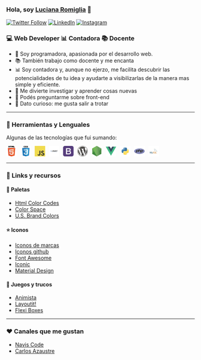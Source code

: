 ### Hola, soy [Luciana Romiglia][website] 👋

[![Twitter Follow](https://img.shields.io/twitter/follow/LRomiglia?color=1da1f2&label=LRomiglia&logo=Twitter&style=for-the-badge)](https://twitter.com/LRomiglia) [![LinkedIn](https://img.shields.io/badge/Lucianaromiglia-666666?style=for-the-badge&logo=linkedin&logoColor=white&labelColor=0A66C2)](https://www.linkedin.com/in/lucianaromiglia/) [![Instagram](https://img.shields.io/badge/lucianaromiglia-666666?style=for-the-badge&logo=instagram&logoColor=white&labelColor=E4405F)](https://www.instagram.com/lucianaromiglia/)

### 💻 Web Developer 📊 Contadora 📚 Docente

- 🔭 Soy programadora, apasionada por el desarrollo web.
- 📚 También trabajo como docente y me encanta
- 📊 Soy contadora y, aunque no ejerzo, me facilita descubrir las potencialidades de tu idea y ayudarte a visibilizarlas de la manera mas simple y eficiente.
- 🌱 Me divierte investigar y aprender cosas nuevas
- 💬 Podés preguntarme sobre front-end
- :runner: Dato curioso: me gusta salir a trotar

---
### 🚀 Herramientas y Lenguales

Algunas de las tecnologías que fui sumando:

<img align="left" alt="HTML5" width="28px" style="padding-right: 10px;" src="https://raw.githubusercontent.com/github/explore/80688e429a7d4ef2fca1e82350fe8e3517d3494d/topics/html/html.png">
<img align="left" alt="HTML5" width="28px" style="padding-right: 10px;"src="https://raw.githubusercontent.com/github/explore/80688e429a7d4ef2fca1e82350fe8e3517d3494d/topics/css/css.png">
<img align="left" alt="HTML5" width="28px" style="padding-right: 10px;"src="https://raw.githubusercontent.com/github/explore/80688e429a7d4ef2fca1e82350fe8e3517d3494d/topics/javascript/javascript.png">
<img align="left" alt="HTML5" width="28px" style="padding-right: 10px;"src="https://raw.githubusercontent.com/github/explore/80688e429a7d4ef2fca1e82350fe8e3517d3494d/topics/jquery/jquery.png">
<img align="left" alt="HTML5" width="28px" style="padding-right: 10px;"src="https://raw.githubusercontent.com/github/explore/80688e429a7d4ef2fca1e82350fe8e3517d3494d/topics/bootstrap/bootstrap.png">
<img align="left" alt="HTML5" width="28px" style="padding-right: 10px;"src="https://raw.githubusercontent.com/github/explore/80688e429a7d4ef2fca1e82350fe8e3517d3494d/topics/wordpress/wordpress.png">
<img align="left" alt="HTML5" width="28px" style="padding-right: 10px;"src="https://raw.githubusercontent.com/github/explore/80688e429a7d4ef2fca1e82350fe8e3517d3494d/topics/nodejs/nodejs.png">
<img align="left" alt="HTML5" width="28px" style="padding-right: 10px;"src="https://raw.githubusercontent.com/github/explore/80688e429a7d4ef2fca1e82350fe8e3517d3494d/topics/vue/vue.png">
<img align="left" alt="HTML5" width="28px" style="padding-right: 10px;"src="https://raw.githubusercontent.com/github/explore/80688e429a7d4ef2fca1e82350fe8e3517d3494d/topics/python/python.png">
<img align="left" alt="HTML5" width="28px" style="padding-right: 10px;"src="https://raw.githubusercontent.com/github/explore/80688e429a7d4ef2fca1e82350fe8e3517d3494d/topics/php/php.png">
<img alt="HTML5" width="28px" style="padding-right: 10px;"src="https://raw.githubusercontent.com/github/explore/80688e429a7d4ef2fca1e82350fe8e3517d3494d/topics/mysql/mysql.png">


---
### :hammer: Links y recursos

#### :rainbow: Paletas
- [Html Color Codes](https://htmlcolorcodes.com/es/)
- [Color Space](https://mycolor.space/)
- [U.S. Brand Colors](https://usbrandcolors.com/)

#### :star: Iconos
- [Iconos de marcas](https://simpleicons.org/)
- [Iconos github](https://gist.github.com/rxaviers/7360908)
- [Font Awesome](https://fontawesome.com/)
- [Iconic](https://useiconic.com/icons/)
- [Material Design](https://material.io/design/iconography/system-icons.html)

#### :tophat: Juegos y trucos
- [Animista](https://animista.net/)
- [Layoutit!](https://grid.layoutit.com/)
- [Flexi Boxes](https://the-echoplex.net/flexyboxes/)

---
### :heart: Canales que me gustan 
- [Navis Code](https://www.youtube.com/channel/UC9tcfsScui3S70hp_wC_EPw)
- [Carlos Azaustre](https://www.youtube.com/user/azaman1984)

<!-- Links -->
[website]: http://lucianaromiglia.com.ar/